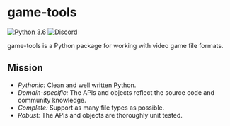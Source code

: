 # game-tools

[![Python 3.6](https://img.shields.io/badge/python-3.6-blue.svg)]() [![Discord](https://img.shields.io/badge/discord-chat-7289DA.svg)](https://discord.gg/KvwmdXA)

game-tools is a Python package for working with video game file formats.

## Mission

- *Pythonic:* Clean and well written Python.
- *Domain-specific:* The APIs and objects reflect the source code and community knowledge.
- *Complete:* Support as many file types as possible.
- *Robust:* The APIs and objects are thoroughly unit tested.
